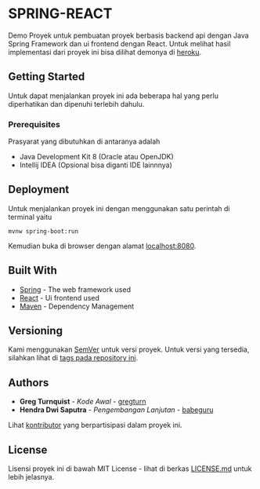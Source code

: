 # SPRING-REACT

Demo Proyek untuk pembuatan proyek berbasis backend api dengan Java Spring Framework dan ui frontend dengan React.
Untuk melihat hasil implementasi dari proyek ini bisa dilihat demonya di [heroku](https://ancient-tor-60492.herokuapp.com/).


## Getting Started

Untuk dapat menjalankan proyek ini ada beberapa hal yang perlu diperhatikan dan dipenuhi terlebih dahulu.


### Prerequisites

Prasyarat yang dibutuhkan di antaranya adalah
* Java Development Kit 8 (Oracle atau OpenJDK)
* Intellij IDEA (Opsional bisa diganti IDE lainnnya)


## Deployment

Untuk menjalankan proyek ini dengan menggunakan satu perintah di terminal yaitu
```
mvnw spring-boot:run
```
Kemudian buka di browser dengan alamat [localhost:8080](localhost:8080).


## Built With

* [Spring](https://spring.io/) - The web framework used
* [React](https://http://reactjs.org/) - Ui frontend used
* [Maven](https://maven.apache.org/) - Dependency Management


## Versioning

Kami menggunakan [SemVer](http://semver.org/) untuk versi proyek. Untuk versi yang tersedia, silahkan lihat di [tags pada repository ini](https://github.com/babeguru/spring-react/tags). 


## Authors

* **Greg Turnquist** - *Kode Awal* - [gregturn](https://github.com/gregturn)
* **Hendra Dwi Saputra** - *Pengembangan Lanjutan* - [babeguru](https://github.com/babeguru)

Lihat [kontributor](https://github.com/babeguru/spring-react/contributors) yang berpartisipasi dalam proyek ini.


## License

Lisensi proyek ini di bawah MIT License - lihat di berkas [LICENSE.md](LICENSE.md) untuk lebih jelasnya.

